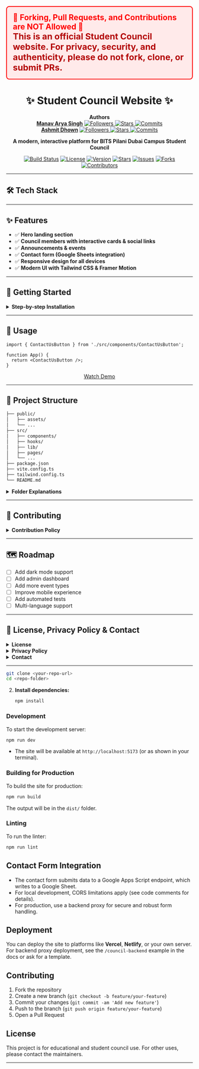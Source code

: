 
  <h2 style="color:red; background:#ffeaea; border:2px solid #ff0000; padding:16px; border-radius:8px;">
    🚫 <b>Forking, Pull Requests, and Contributions are NOT Allowed</b> 🚫<br>
    <span style="font-size:1.1em; color:#b30000;">This is an official Student Council website. For privacy, security, and authenticity, please do not fork, clone, or submit PRs.</span>
  </h2>
</div>

<h1 align="center">✨ <b>Student Council Website</b> ✨</h1>

<p align="center">
  <b>Authors</b><br>
  <a href="https://github.com/Manavarya09"><b>Manav Arya Singh</b></a>
  <a href="https://github.com/Manavarya09">
    <img src="https://img.shields.io/github/followers/Manavarya09?label=Followers&style=social" alt="Followers"/>
    <img src="https://img.shields.io/github/stars/Manavarya09?label=Stars&style=social" alt="Stars"/>
    <img src="https://img.shields.io/github/commit-activity/y/Manavarya09/HomeStuco?label=Commits" alt="Commits"/>
  </a>
  <br>
  <a href="https://github.com/ashmitdhown"><b>Ashmit Dhown</b></a>
  <a href="https://github.com/ashmitdhown">
    <img src="https://img.shields.io/github/followers/ashmitdhown?label=Followers&style=social" alt="Followers"/>
    <img src="https://img.shields.io/github/stars/ashmitdhown?label=Stars&style=social" alt="Stars"/>
    <img src="https://img.shields.io/github/commit-activity/y/ashmitdhown/HomeStuco?label=Commits" alt="Commits"/>
  </a>
</p>

<p align="center">
  <b>A modern, interactive platform for BITS Pilani Dubai Campus Student Council</b>
</p>

<p align="center">
  <a href="https://github.com/Manavarya09/HomeStuco/actions"><img src="https://img.shields.io/github/actions/workflow/status/Manavarya09/HomeStuco/CI.yml?branch=main&style=for-the-badge" alt="Build Status"></a>
  <a href="https://github.com/Manavarya09/HomeStuco/blob/main/LICENSE"><img src="https://img.shields.io/github/license/Manavarya09/HomeStuco?style=for-the-badge" alt="License"></a>
  <a href="https://github.com/Manavarya09/HomeStuco/releases"><img src="https://img.shields.io/github/v/release/Manavarya09/HomeStuco?style=for-the-badge" alt="Version"></a>
  <a href="https://github.com/Manavarya09/HomeStuco/stargazers"><img src="https://img.shields.io/github/stars/Manavarya09/HomeStuco?style=for-the-badge" alt="Stars"></a>
  <a href="https://github.com/Manavarya09/HomeStuco/issues"><img src="https://img.shields.io/github/issues/Manavarya09/HomeStuco?style=for-the-badge" alt="Issues"></a>
  <a href="https://github.com/Manavarya09/HomeStuco/network/members"><img src="https://img.shields.io/github/forks/Manavarya09/HomeStuco?style=for-the-badge" alt="Forks"></a>
  <a href="https://github.com/Manavarya09/HomeStuco/graphs/contributors"><img src="https://img.shields.io/github/contributors/Manavarya09/HomeStuco?style=for-the-badge" alt="Contributors"></a>
</p>

---

## 🛠️ Tech Stack



---

## ✨ Features

- ✅ <b>Hero landing section</b>
- ✅ <b>Council members with interactive cards & social links</b>
- ✅ <b>Announcements & events</b>
- ✅ <b>Contact form (Google Sheets integration)</b>
- ✅ <b>Responsive design for all devices</b>
- ✅ <b>Modern UI with Tailwind CSS & Framer Motion</b>

---

## 🏁 Getting Started

<details>
<summary><b>Step-by-step Installation</b></summary>

### Prerequisites

=======
# Student Council Website

A modern, responsive website for the BITS Pilani Dubai Campus Student Council. This site showcases council members, announcements, contact forms, and more, with a beautiful and interactive UI.

## Features
- Hero landing section
- Council members with interactive cards and social links
- Announcements and events
- Contact form (integrated with Google Sheets via Apps Script)
- Responsive design for all devices
- Modern UI with Tailwind CSS and Framer Motion animations

## Tech Stack
- **React** (with Vite)
- **TypeScript**
- **Tailwind CSS**
- **Framer Motion** (animations)
- **Google Apps Script** (for contact form backend)
- **Lucide React** (icons)

## Getting Started

### Prerequisites
>>>>>>> df32317b40431adca3251afd0946278b0c3dde67
- Node.js (v16+ recommended)
- npm (v8+ recommended)

### Installation

```sh
git clone https://github.com/Manavarya09/TrendPilot-1.git
cd TrendPilot-1
npm install
```

### Development

```sh
npm run dev
```
Site runs at: [http://localhost:5173](http://localhost:5173)

### Building for Production

```sh
npm run build
```
Output: `dist/` folder

### Linting

```sh
npm run lint
```

</details>

---

## 🚦 Usage

```tsx
import { ContactUsButton } from './src/components/ContactUsButton';

function App() {
  return <ContactUsButton />;
}
```

<p align="center">
  <a href="https://youtu.be/demo-link">Watch Demo</a>
</p>

---

## 📁 Project Structure

```bash
├── public/
│   ├── assets/
│   └── ...
├── src/
│   ├── components/
│   ├── hooks/
│   ├── lib/
│   ├── pages/
│   └── ...
├── package.json
├── vite.config.ts
├── tailwind.config.ts
└── README.md
```

<details>
<summary><b>Folder Explanations</b></summary>

- <b>public/</b>: Static assets and images
- <b>src/components/</b>: Reusable React components
- <b>src/pages/</b>: Page-level components
- <b>src/hooks/</b>: Custom React hooks
- <b>src/lib/</b>: Utility functions

</details>

---

## 🚫 Contributing

<details>
<summary><b>Contribution Policy</b></summary>

<b>Contributions to this repository are <span style="color:red">NOT ALLOWED</span>.</b>

This is an official college Student Council website. For privacy, security, and authenticity, forking, branching, or submitting pull requests is strictly prohibited.

If you are a council member or have an official request, please contact the maintainers directly.

</details>

---

## 🗺️ Roadmap

- [ ] Add dark mode support
- [ ] Add admin dashboard
- [ ] Add more event types
- [ ] Improve mobile experience
- [ ] Add automated tests
- [ ] Multi-language support

---

## 📜 License, Privacy Policy & Contact

<details>
<summary><b>License</b></summary>

This project is for educational and official student council use only. For other uses, please contact the maintainers.


</details>

<details>
<summary><b>Privacy Policy</b></summary>

This website does not collect personal data except for information submitted via the contact form, which is securely stored in Google Sheets and used only for council purposes. No data is shared with third parties. For privacy concerns, contact the council directly.

</details>

<details>
<summary><b>Contact</b></summary>



</details>

---


   ```sh
   git clone <your-repo-url>
   cd <repo-folder>
   ```
2. **Install dependencies:**
   ```sh
   npm install
   ```

### Development
To start the development server:
```sh
npm run dev
```
- The site will be available at `http://localhost:5173` (or as shown in your terminal).

### Building for Production
To build the site for production:
```sh
npm run build
```
The output will be in the `dist/` folder.

### Linting
To run the linter:
```sh
npm run lint
```

## Contact Form Integration
- The contact form submits data to a Google Apps Script endpoint, which writes to a Google Sheet.
- For local development, CORS limitations apply (see code comments for details).
- For production, use a backend proxy for secure and robust form handling.

## Deployment
You can deploy the site to platforms like **Vercel**, **Netlify**, or your own server. For backend proxy deployment, see the `/council-backend` example in the docs or ask for a template.

## Contributing
1. Fork the repository
2. Create a new branch (`git checkout -b feature/your-feature`)
3. Commit your changes (`git commit -am 'Add new feature'`)
4. Push to the branch (`git push origin feature/your-feature`)
5. Open a Pull Request

## License
This project is for educational and student council use. For other uses, please contact the maintainers.

---


